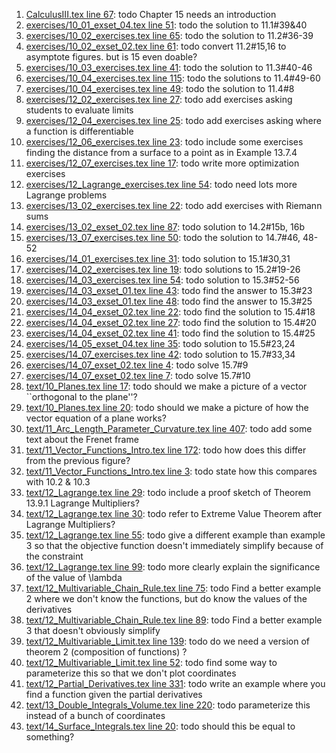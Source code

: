1. [CalculusIII.tex line 67](../CalculusIII.tex#L67): todo Chapter 15 needs an introduction
1. [exercises/10_01_exset_04.tex line 51](../exercises/10_01_exset_04.tex#L51): todo the solution to 11.1#39&40
1. [exercises/10_02_exercises.tex line 65](../exercises/10_02_exercises.tex#L65): todo the solution to 11.2#36-39
1. [exercises/10_02_exset_02.tex line 61](../exercises/10_02_exset_02.tex#L61): todo convert 11.2#15,16 to asymptote figures. but is 15 even doable?
1. [exercises/10_03_exercises.tex line 41](../exercises/10_03_exercises.tex#L41): todo the solution to 11.3#40-46
1. [exercises/10_04_exercises.tex line 115](../exercises/10_04_exercises.tex#L115): todo the solutions to 11.4#49-60
1. [exercises/10_04_exercises.tex line 49](../exercises/10_04_exercises.tex#L49): todo the solution to 11.4#8
1. [exercises/12_02_exercises.tex line 27](../exercises/12_02_exercises.tex#L27): todo add exercises asking students to evaluate limits
1. [exercises/12_04_exercises.tex line 25](../exercises/12_04_exercises.tex#L25): todo add exercises asking where a function is differentiable
1. [exercises/12_06_exercises.tex line 23](../exercises/12_06_exercises.tex#L23): todo include some exercises finding the distance from a surface to a point as in Example 13.7.4
1. [exercises/12_07_exercises.tex line 17](../exercises/12_07_exercises.tex#L17): todo write more optimization exercises
1. [exercises/12_Lagrange_exercises.tex line 54](../exercises/12_Lagrange_exercises.tex#L54): todo need lots more Lagrange problems
1. [exercises/13_02_exercises.tex line 22](../exercises/13_02_exercises.tex#L22): todo add exercises with Riemann sums
1. [exercises/13_02_exset_02.tex line 87](../exercises/13_02_exset_02.tex#L87): todo solution to 14.2#15b, 16b
1. [exercises/13_07_exercises.tex line 50](../exercises/13_07_exercises.tex#L50): todo the solution to 14.7#46, 48-52
1. [exercises/14_01_exercises.tex line 31](../exercises/14_01_exercises.tex#L31): todo solution to 15.1#30,31
1. [exercises/14_02_exercises.tex line 19](../exercises/14_02_exercises.tex#L19): todo solutions to 15.2#19-26
1. [exercises/14_03_exercises.tex line 54](../exercises/14_03_exercises.tex#L54): todo solution to 15.3#52-56
1. [exercises/14_03_exset_01.tex line 43](../exercises/14_03_exset_01.tex#L43): todo find the answer to 15.3#23
1. [exercises/14_03_exset_01.tex line 48](../exercises/14_03_exset_01.tex#L48): todo find the answer to 15.3#25
1. [exercises/14_04_exset_02.tex line 22](../exercises/14_04_exset_02.tex#L22): todo find the solution to 15.4#18
1. [exercises/14_04_exset_02.tex line 27](../exercises/14_04_exset_02.tex#L27): todo find the solution to 15.4#20
1. [exercises/14_04_exset_02.tex line 41](../exercises/14_04_exset_02.tex#L41): todo find the solution to 15.4#25
1. [exercises/14_05_exset_04.tex line 35](../exercises/14_05_exset_04.tex#L35): todo solution to 15.5#23,24
1. [exercises/14_07_exercises.tex line 42](../exercises/14_07_exercises.tex#L42): todo solution to 15.7#33,34
1. [exercises/14_07_exset_02.tex line 4](../exercises/14_07_exset_02.tex#L4): todo solve 15.7#9
1. [exercises/14_07_exset_02.tex line 7](../exercises/14_07_exset_02.tex#L7): todo solve 15.7#10
1. [text/10_Planes.tex line 17](../text/10_Planes.tex#L17): todo should we make a picture of a vector ``orthogonal to the plane''?
1. [text/10_Planes.tex line 20](../text/10_Planes.tex#L20): todo should we make a picture of how the vector equation of a plane works?
1. [text/11_Arc_Length_Parameter_Curvature.tex line 407](../text/11_Arc_Length_Parameter_Curvature.tex#L407): todo add some text about the Frenet frame
1. [text/11_Vector_Functions_Intro.tex line 172](../text/11_Vector_Functions_Intro.tex#L172): todo how does this differ from the previous figure?
1. [text/11_Vector_Functions_Intro.tex line 3](../text/11_Vector_Functions_Intro.tex#L3): todo state how this compares with 10.2 & 10.3
1. [text/12_Lagrange.tex line 29](../text/12_Lagrange.tex#L29): todo include a proof sketch of Theorem 13.9.1 Lagrange Multipliers?
1. [text/12_Lagrange.tex line 30](../text/12_Lagrange.tex#L30): todo refer to Extreme Value Theorem after Lagrange Multipliers?
1. [text/12_Lagrange.tex line 55](../text/12_Lagrange.tex#L55): todo give a different example than example 3 so that the objective function doesn't immediately simplify because of the constraint
1. [text/12_Lagrange.tex line 99](../text/12_Lagrange.tex#L99): todo more clearly explain the significance of the value of \lambda
1. [text/12_Multivariable_Chain_Rule.tex line 75](../text/12_Multivariable_Chain_Rule.tex#L75): todo Find a better example 2 where we don't know the functions, but do know the values of the derivatives
1. [text/12_Multivariable_Chain_Rule.tex line 89](../text/12_Multivariable_Chain_Rule.tex#L89): todo Find a better example 3 that doesn't obviously simplify
1. [text/12_Multivariable_Limit.tex line 139](../text/12_Multivariable_Limit.tex#L139): todo do we need a version of theorem 2 (composition of functions) ?
1. [text/12_Multivariable_Limit.tex line 52](../text/12_Multivariable_Limit.tex#L52): todo find some way to parameterize this so that we don't plot coordinates
1. [text/12_Partial_Derivatives.tex line 331](../text/12_Partial_Derivatives.tex#L331): todo write an example where you find a function given the partial derivatives
1. [text/13_Double_Integrals_Volume.tex line 220](../text/13_Double_Integrals_Volume.tex#L220): todo parameterize this instead of a bunch of coordinates
1. [text/14_Surface_Integrals.tex line 20](../text/14_Surface_Integrals.tex#L20): todo should this be equal to something?
